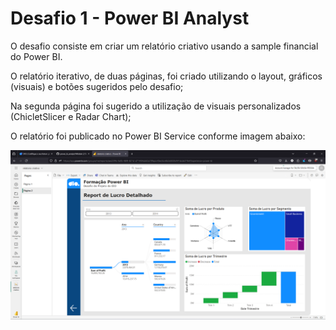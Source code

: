 # Desafio 1 - Power BI Analyst

O desafio consiste em criar um relatório criativo usando a sample financial do Power BI.

O relatório iterativo, de duas páginas, foi criado utilizando o layout, gráficos (visuais) e botões sugeridos pelo desafio;

Na segunda página foi sugerido a utilização de visuais personalizados (ChicletSlicer e Radar Chart);

O relatório foi publicado no Power BI Service conforme imagem abaixo:

![Relatório Publicado](https://github.com/talitachobits/power-bi/blob/main/Desafio%201/Tela%20publicao%20power%20BI%20service.png)



